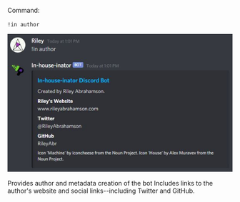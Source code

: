 Command:

`!in author`

![Discord message screenshot listing: Created by Riley Abrahamson, Riley's Website at www.rileyabrahamson.com, Riley's Twitter @RileyAbrahamson, and Riley's GitHub RileyAbr.](https://raw.githubusercontent.com/RileyAbr/In-house-inator/main/markdown_images/author.JPG)

Provides author and metadata creation of the bot Includes links to the author's website and social links--including Twitter and GitHub.
